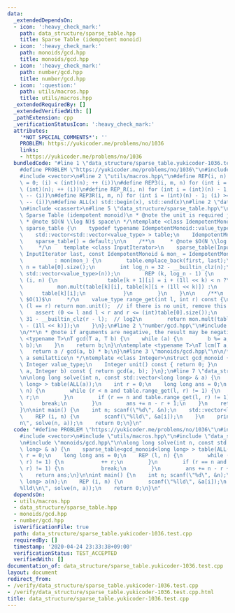 ```yaml
---
data:
  _extendedDependsOn:
  - icon: ':heavy_check_mark:'
    path: data_structure/sparse_table.hpp
    title: Sparse Table (idempotent monoid)
  - icon: ':heavy_check_mark:'
    path: monoids/gcd.hpp
    title: monoids/gcd.hpp
  - icon: ':heavy_check_mark:'
    path: number/gcd.hpp
    title: number/gcd.hpp
  - icon: ':question:'
    path: utils/macros.hpp
    title: utils/macros.hpp
  _extendedRequiredBy: []
  _extendedVerifiedWith: []
  _pathExtension: cpp
  _verificationStatusIcon: ':heavy_check_mark:'
  attributes:
    '*NOT_SPECIAL_COMMENTS*': ''
    PROBLEM: https://yukicoder.me/problems/no/1036
    links:
    - https://yukicoder.me/problems/no/1036
  bundledCode: "#line 1 \"data_structure/sparse_table.yukicoder-1036.test.cpp\"\n\
    #define PROBLEM \"https://yukicoder.me/problems/no/1036\"\n#include <cstdio>\n\
    #include <vector>\n#line 2 \"utils/macros.hpp\"\n#define REP(i, n) for (int i\
    \ = 0; (i) < (int)(n); ++ (i))\n#define REP3(i, m, n) for (int i = (m); (i) <\
    \ (int)(n); ++ (i))\n#define REP_R(i, n) for (int i = (int)(n) - 1; (i) >= 0;\
    \ -- (i))\n#define REP3R(i, m, n) for (int i = (int)(n) - 1; (i) >= (int)(m);\
    \ -- (i))\n#define ALL(x) std::begin(x), std::end(x)\n#line 2 \"data_structure/sparse_table.hpp\"\
    \n#include <cassert>\n#line 5 \"data_structure/sparse_table.hpp\"\n\n/**\n * @brief\
    \ Sparse Table (idempotent monoid)\n * @note the unit is required just for convenience\n\
    \ * @note $O(N \\log N)$ space\n */\ntemplate <class IdempotentMonoid>\nstruct\
    \ sparse_table {\n    typedef typename IdempotentMonoid::value_type value_type;\n\
    \    std::vector<std::vector<value_type> > table;\n    IdempotentMonoid mon;\n\
    \    sparse_table() = default;\n\n    /**\n     * @note $O(N \\log N)$ time\n\
    \     */\n    template <class InputIterator>\n    sparse_table(InputIterator first,\
    \ InputIterator last, const IdempotentMonoid & mon_ = IdempotentMonoid())\n  \
    \          : mon(mon_) {\n        table.emplace_back(first, last);\n        int\
    \ n = table[0].size();\n        int log_n = 32 - __builtin_clz(n);\n        table.resize(log_n,\
    \ std::vector<value_type>(n));\n        REP (k, log_n - 1) {\n            REP\
    \ (i, n) {\n                table[k + 1][i] = i + (1ll << k) < n ?\n         \
    \           mon.mult(table[k][i], table[k][i + (1ll << k)]) :\n              \
    \      table[k][i];\n            }\n        }\n    }\n\n    /**\n     * @note\
    \ $O(1)$\n     */\n    value_type range_get(int l, int r) const {\n        if\
    \ (l == r) return mon.unit();  // if there is no unit, remove this line\n    \
    \    assert (0 <= l and l < r and r <= (int)table[0].size());\n        int k =\
    \ 31 - __builtin_clz(r - l);  // log2\n        return mon.mult(table[k][l], table[k][r\
    \ - (1ll << k)]);\n    }\n};\n#line 2 \"number/gcd.hpp\"\n#include <algorithm>\n\
    \n/**\n * @note if arguments are negative, the result may be negative\n */\ntemplate\
    \ <typename T>\nT gcd(T a, T b) {\n    while (a) {\n        b %= a;\n        std::swap(a,\
    \ b);\n    }\n    return b;\n}\n\ntemplate <typename T>\nT lcm(T a, T b) {\n \
    \   return a / gcd(a, b) * b;\n}\n#line 3 \"monoids/gcd.hpp\"\n\n/**\n * @note\
    \ a semilattice\n */\ntemplate <class Integer>\nstruct gcd_monoid {\n    typedef\
    \ Integer value_type;\n    Integer unit() const { return 0; }\n    Integer mult(Integer\
    \ a, Integer b) const { return gcd(a, b); }\n};\n#line 7 \"data_structure/sparse_table.yukicoder-1036.test.cpp\"\
    \n\nlong long solve(int n, const std::vector<long long> & a) {\n    sparse_table<gcd_monoid<long\
    \ long> > table(ALL(a));\n    int r = 0;\n    long long ans = 0;\n    REP (l,\
    \ n) {\n        while (r < n and table.range_get(l, r) != 1) {\n            ++\
    \ r;\n        }\n        if (r == n and table.range_get(l, r) != 1) {\n      \
    \      break;\n        }\n        ans += n - r + 1;\n    }\n    return ans;\n\
    }\n\nint main() {\n    int n; scanf(\"%d\", &n);\n    std::vector<long long> a(n);\n\
    \    REP (i, n) {\n        scanf(\"%lld\", &a[i]);\n    }\n    printf(\"%lld\\\
    n\", solve(n, a));\n    return 0;\n}\n"
  code: "#define PROBLEM \"https://yukicoder.me/problems/no/1036\"\n#include <cstdio>\n\
    #include <vector>\n#include \"utils/macros.hpp\"\n#include \"data_structure/sparse_table.hpp\"\
    \n#include \"monoids/gcd.hpp\"\n\nlong long solve(int n, const std::vector<long\
    \ long> & a) {\n    sparse_table<gcd_monoid<long long> > table(ALL(a));\n    int\
    \ r = 0;\n    long long ans = 0;\n    REP (l, n) {\n        while (r < n and table.range_get(l,\
    \ r) != 1) {\n            ++ r;\n        }\n        if (r == n and table.range_get(l,\
    \ r) != 1) {\n            break;\n        }\n        ans += n - r + 1;\n    }\n\
    \    return ans;\n}\n\nint main() {\n    int n; scanf(\"%d\", &n);\n    std::vector<long\
    \ long> a(n);\n    REP (i, n) {\n        scanf(\"%lld\", &a[i]);\n    }\n    printf(\"\
    %lld\\n\", solve(n, a));\n    return 0;\n}\n"
  dependsOn:
  - utils/macros.hpp
  - data_structure/sparse_table.hpp
  - monoids/gcd.hpp
  - number/gcd.hpp
  isVerificationFile: true
  path: data_structure/sparse_table.yukicoder-1036.test.cpp
  requiredBy: []
  timestamp: '2020-04-24 23:33:38+09:00'
  verificationStatus: TEST_ACCEPTED
  verifiedWith: []
documentation_of: data_structure/sparse_table.yukicoder-1036.test.cpp
layout: document
redirect_from:
- /verify/data_structure/sparse_table.yukicoder-1036.test.cpp
- /verify/data_structure/sparse_table.yukicoder-1036.test.cpp.html
title: data_structure/sparse_table.yukicoder-1036.test.cpp
---
```

